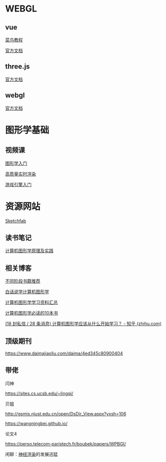 # WEBGL

## vue 

[菜鸟教程](https://www.runoob.com/vue3/vue3-tutorial.html)

[官方文档](https://vuejs.bootcss.com/guide/instance.html)

## three.js

[官方文档](https://threejs.org/docs/index.html#manual/zh/introduction/Creating-a-scene)

## webgl

[官方文档](https://developer.mozilla.org/zh-CN/docs/Web/API/WebGL_API)



# 图形学基础

## 视频课

[图形学入门](https://www.bilibili.com/video/BV1X7411F744?spm_id_from=333.999.0.0)

[高质量实时渲染](https://www.bilibili.com/video/BV1YK4y1T7yY?spm_id_from=333.999.0.0)

[游戏引擎入门](https://www.bilibili.com/video/BV1oU4y1R7Km?spm_id_from=333.999.0.0)





# 资源网站

[Sketchfab](https://sketchfab.com/3d-models/popular)















## 读书笔记

[计算机图形学原理及实践](https://www.zhihu.com/column/c_1289671371757428736)

## 相关博客

[不同阶段书籍推荐](https://www.zhihu.com/question/26720808)



[白话说学计算机图形学](http://www.cppblog.com/singohgod/archive/2007/08/23/30664.html)



[计算机图形学学习资料汇总](https://zhuanlan.zhihu.com/p/385837832)



[计算机图形学必读的10本书](https://www.msra.cn/zh-cn/news/features/book-recommendation-computer-graphics)



[(18 封私信 / 28 条消息) 计算机图形学应该从什么开始学习？ - 知乎 (zhihu.com)](https://www.zhihu.com/question/349302834)





## 顶级期刊

https://www.daimajiaoliu.com/daima/4ed345c80900404



## 带佬





闫神

https://sites.cs.ucsb.edu/~lingqi/





 贝姐

http://gsmis.njust.edu.cn/open/DsDir_View.aspx?yxsh=106

https://wangningbei.github.io/



论文4

https://perso.telecom-paristech.fr/boubek/papers/WPBGI/





闲聊：[神经渲染](https://zhuanlan.zhihu.com/p/130239269)的发展迅猛





